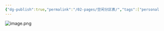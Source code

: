 ```yaml
---
{"dg-publish":true,"permalink":"/02-pages/空闲分区表/","tags":["personal/blog","os","algorithm/data-structures"]}
---
```


![image.png](https://yelanyanyu-img-bed.oss-cn-hangzhou.aliyuncs.com/img/blog/2024/09/20240912183652.png)
